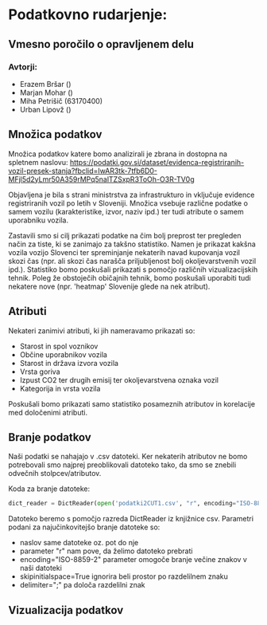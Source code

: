 # Podatkovno rudarjenje: #
## Vmesno poročilo o opravljenem delu ##

### Avtorji: ###
* Erazem Bršar ()
* Marjan Mohar ()
* Miha Petrišič (63170400)
* Urban Lipovž ()

## Množica podatkov ##
Množica podatkov katere bomo analizirali je zbrana in dostopna na spletnem naslovu:
https://podatki.gov.si/dataset/evidenca-registriranih-vozil-presek-stanja?fbclid=IwAR3tk-7tfb6D0-MFjl5d2yLmr50A359rMPq5nalTZSxpR3ToOh-O3R-TV0g

Objavljena je bila s strani ministrstva za infrastrukturo in vključuje evidence registriranih vozil po letih
v Sloveniji. Množica vsebuje različne podatke o samem vozilu (karakteristike, izvor, naziv ipd.) ter tudi
atribute o samem uporabniku vozila.

Zastavili smo si cilj prikazati podatke na čim bolj preprost ter pregleden način za tiste, ki se zanimajo
za takšno statistiko. Namen je prikazat kakšna vozila vozijo Slovenci ter spreminjanje nekaterih navad
kupovanja vozil skozi čas (npr. ali skozi čas narašča priljubljenost bolj okoljevarstvenih vozil ipd.).
Statistiko bomo poskušali prikazati s pomočjo različnih vizualizacijskih tehnik.  Poleg že obstoječih
običajnih tehnik, bomo poskušali uporabiti tudi nekatere nove (npr. 'heatmap' Slovenije glede na nek
atribut).

## Atributi ##
Nekateri zanimivi atributi, ki jih nameravamo prikazati so:
- Starost in spol voznikov
- Občine uporabnikov vozila
- Starost in država izvora vozila
- Vrsta goriva
- Izpust CO2 ter drugih emisij ter okoljevarstvena oznaka vozil
- Kategorija in vrsta vozila

Poskušali bomo prikazati samo statistiko posameznih atributov in korelacije med določenimi atributi.

## Branje podatkov ##
Naši podatki se nahajajo v .csv datoteki. Ker nekaterih atributov ne bomo potrebovali smo najprej
preoblikovali datoteko tako, da smo se znebili odvečnih stolpcev/atributov.

Koda za branje datoteke:
```python
dict_reader = DictReader(open('podatki2CUT1.csv', "r", encoding="ISO-8859-2"), skipinitialspace=True, delimiter=";")
```
Datoteko beremo s pomočjo razreda DictReader iz knjižnice csv. Parametri podani za najučinkovitejšo branje datoteke so:
* naslov same datoteke oz. pot do nje
* parameter "r" nam pove, da želimo datoteko prebrati
* encoding="ISO-8859-2" parameter omogoče branje večine znakov v naši datoteki
* skipinitialspace=True ignorira beli prostor po razdelilnem znaku
* delimiter=";" pa določa razdelilni znak
 
## Vizualizacija podatkov ##

